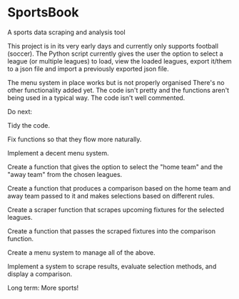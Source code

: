 # SportsBook
A sports data scraping and analysis tool

This project is in its very early days and currently only supports football (soccer). The Python script currently gives the user the option to select a league (or multiple leagues) to load, view the loaded leagues, export it/them to a json file and import a previously exported json file.

The menu system in place works but is not properly organised
There's no other functionality added yet.
The code isn't pretty and the functions aren't being used in a typical way.
The code isn't well commented.

Do next:

Tidy the code.

Fix functions so that they flow more naturally.

Implement a decent menu system.

Create a function that gives the option to select the "home team" and the "away team" from the chosen leagues.

Create a function that produces a comparison based on the home team and away team passed to it and makes selections based on different rules.

Create a scraper function that scrapes upcoming fixtures for the selected leagues.

Create a function that passes the scraped fixtures into the comparison function.

Create a menu system to manage all of the above.

Implement a system to scrape results, evaluate selection methods, and display a comparison.

Long term: More sports!
